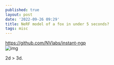 ```yaml
---
published: true
layout: post
date: '2022-09-26 09:29'
title: NeRF model of a fox in under 5 seconds?
tags: misc 
---
```

<https://github.com/NVlabs/instant-ngp>  
![img](https://raw.githubusercontent.com/NVlabs/instant-ngp/master/docs/assets_readme/testbed.png)

2d > 3d.
